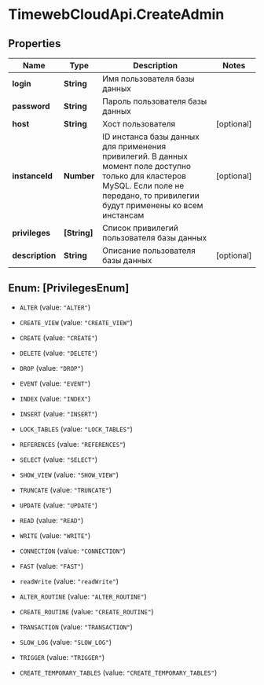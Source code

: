 # TimewebCloudApi.CreateAdmin

## Properties

Name | Type | Description | Notes
------------ | ------------- | ------------- | -------------
**login** | **String** | Имя пользователя базы данных | 
**password** | **String** | Пароль пользователя базы данных | 
**host** | **String** | Хост пользователя | [optional] 
**instanceId** | **Number** | ID инстанса базы данных для применения привилегий. В данных момент поле доступно только для кластеров MySQL. Если поле не передано, то привилегии будут применены ко всем инстансам | [optional] 
**privileges** | **[String]** | Список привилегий пользователя базы данных | 
**description** | **String** | Описание пользователя базы данных | [optional] 



## Enum: [PrivilegesEnum]


* `ALTER` (value: `"ALTER"`)

* `CREATE_VIEW` (value: `"CREATE_VIEW"`)

* `CREATE` (value: `"CREATE"`)

* `DELETE` (value: `"DELETE"`)

* `DROP` (value: `"DROP"`)

* `EVENT` (value: `"EVENT"`)

* `INDEX` (value: `"INDEX"`)

* `INSERT` (value: `"INSERT"`)

* `LOCK_TABLES` (value: `"LOCK_TABLES"`)

* `REFERENCES` (value: `"REFERENCES"`)

* `SELECT` (value: `"SELECT"`)

* `SHOW_VIEW` (value: `"SHOW_VIEW"`)

* `TRUNCATE` (value: `"TRUNCATE"`)

* `UPDATE` (value: `"UPDATE"`)

* `READ` (value: `"READ"`)

* `WRITE` (value: `"WRITE"`)

* `CONNECTION` (value: `"CONNECTION"`)

* `FAST` (value: `"FAST"`)

* `readWrite` (value: `"readWrite"`)

* `ALTER_ROUTINE` (value: `"ALTER_ROUTINE"`)

* `CREATE_ROUTINE` (value: `"CREATE_ROUTINE"`)

* `TRANSACTION` (value: `"TRANSACTION"`)

* `SLOW_LOG` (value: `"SLOW_LOG"`)

* `TRIGGER` (value: `"TRIGGER"`)

* `CREATE_TEMPORARY_TABLES` (value: `"CREATE_TEMPORARY_TABLES"`)




